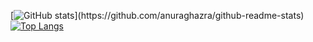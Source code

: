 [![GitHub stats]("https://github-readme-stats-nkh6-karol-zmijewskis-projects.vercel.app/api?custom_title=GitHub%20Stats&username=karolzmijewski&theme=transparent&show_icons=true")](https://github.com/anuraghazra/github-readme-stats)
[![Top Langs](https://github-readme-stats-nkh6-karol-zmijewskis-projects.vercel.app/api/top-langs/?username=karolzmijewski&layout=compact)](https://github.com/anuraghazra/github-readme-stats)

